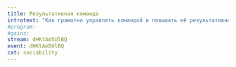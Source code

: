 ```yaml
---
title: Результативная команда
introtext: "Как грамотно управлять командой и повышать её результативность?"
#program:
#gains:
stream: dHKtAm5UlBQ
event: dHKtAm5UlBQ
cat: sociability
---
```

